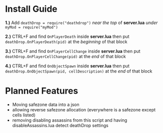# Install Guide

**1.)** Add ```deathDrop = require("deathdrop")``` *near the top* of **server.lua** *under* ```myMod = require("myMod")```


**2.)** CTRL+F and find ```OnPlayerDeath``` inside **server.lua** then put ```deathDrop.OnPlayerDeath(pid)``` at the *beginning* of that block


**3.)** CTRL+F and find ```OnPlayerCellChange``` inside **server.lua** then put ```deathDrop.OnPlayerCellChange(pid)``` at the *end* of that block


**4.)** CTRL+F and find ```OnObjectSpawn``` inside **server.lua** then put ```deathDrop.OnObjectSpawn(pid, cellDescription)``` at the *end* of that block

# Planned Features

- Moving safezone data into a json
- allowing reverse safezone allocation (everywhere is a safezone except cells listed)
- removing disabling assassins from this script and having disableAssassins.lua detect deathDrop settings
